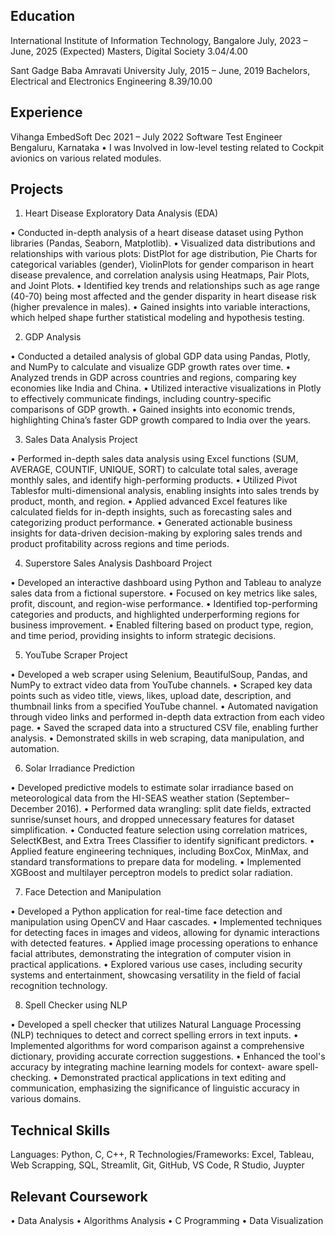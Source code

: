 ## Education

International Institute of Information Technology, Bangalore July, 2023 – June, 2025 (Expected)
Masters, Digital Society 3.04/4.00

Sant Gadge Baba Amravati University July, 2015 – June, 2019
Bachelors, Electrical and Electronics Engineering 8.39/10.00

## Experience

Vihanga EmbedSoft Dec 2021 – July 2022
Software Test Engineer Bengaluru, Karnataka
• I was Involved in low-level testing related to Cockpit avionics on various related modules.

## Projects

1. Heart Disease Exploratory Data Analysis (EDA)

• Conducted in-depth analysis of a heart disease dataset using Python libraries (Pandas,
Seaborn, Matplotlib).
• Visualized data distributions and relationships with various plots: DistPlot for age
distribution, Pie Charts for categorical variables (gender), ViolinPlots for gender
comparison in heart disease prevalence, and correlation analysis using Heatmaps, Pair
Plots, and Joint Plots.
• Identified key trends and relationships such as age range (40-70) being most affected and
the gender disparity in heart disease risk (higher prevalence in males).
• Gained insights into variable interactions, which helped shape further statistical modeling
and hypothesis testing.

2. GDP Analysis

• Conducted a detailed analysis of global GDP data using Pandas, Plotly, and NumPy to
calculate and visualize GDP growth rates over time.
• Analyzed trends in GDP across countries and regions, comparing key economies like
India and China.
• Utilized interactive visualizations in Plotly to effectively communicate findings,
including country-specific comparisons of GDP growth.
• Gained insights into economic trends, highlighting China’s faster GDP growth
compared to India over the years.

3. Sales Data Analysis Project

• Performed in-depth sales data analysis using Excel functions (SUM, AVERAGE,
COUNTIF, UNIQUE, SORT) to calculate total sales, average monthly sales, and identify
high-performing products.
• Utilized Pivot Tablesfor multi-dimensional analysis, enabling insights into sales trends
by product, month, and region.
• Applied advanced Excel features like calculated fields for in-depth insights, such as
forecasting sales and categorizing product performance.
• Generated actionable business insights for data-driven decision-making by exploring
sales trends and product profitability across regions and time periods.

4. Superstore Sales Analysis Dashboard Project

• Developed an interactive dashboard using Python and Tableau to analyze sales data
from a fictional superstore.
• Focused on key metrics like sales, profit, discount, and region-wise performance.
• Identified top-performing categories and products, and highlighted underperforming
regions for business improvement.
• Enabled filtering based on product type, region, and time period, providing insights
to inform strategic decisions.

5. YouTube Scraper Project

• Developed a web scraper using Selenium, BeautifulSoup, Pandas, and NumPy to
extract video data from YouTube channels.
• Scraped key data points such as video title, views, likes, upload date, description, and
thumbnail links from a specified YouTube channel.
• Automated navigation through video links and performed in-depth data extraction
from each video page.
• Saved the scraped data into a structured CSV file, enabling further analysis.
• Demonstrated skills in web scraping, data manipulation, and automation.

6. Solar Irradiance Prediction

• Developed predictive models to estimate solar irradiance based on meteorological
data from the HI-SEAS weather station (September–December 2016).
• Performed data wrangling: split date fields, extracted sunrise/sunset hours, and
dropped unnecessary features for dataset simplification.
• Conducted feature selection using correlation matrices, SelectKBest, and Extra Trees
Classifier to identify significant predictors.
• Applied feature engineering techniques, including BoxCox, MinMax, and standard
transformations to prepare data for modeling.
• Implemented XGBoost and multilayer perceptron models to predict solar radiation.

7. Face Detection and Manipulation

• Developed a Python application for real-time face detection and manipulation using
OpenCV and Haar cascades.
• Implemented techniques for detecting faces in images and videos, allowing for
dynamic interactions with detected features.
• Applied image processing operations to enhance facial attributes, demonstrating the
integration of computer vision in practical applications.
• Explored various use cases, including security systems and entertainment, showcasing
versatility in the field of facial recognition technology.

8. Spell Checker using NLP

• Developed a spell checker that utilizes Natural Language Processing (NLP) techniques
to detect and correct spelling errors in text inputs.
• Implemented algorithms for word comparison against a comprehensive dictionary,
providing accurate correction suggestions.
• Enhanced the tool's accuracy by integrating machine learning models for context-
aware spell-checking.
• Demonstrated practical applications in text editing and communication, emphasizing
the significance of linguistic accuracy in various domains.

## Technical Skills
Languages: Python, C, C++, R
Technologies/Frameworks: Excel, Tableau, Web Scrapping, SQL, Streamlit, Git, GitHub, VS Code, R Studio, Juypter

## Relevant Coursework

• Data Analysis
• Algorithms Analysis
• C Programming
• Data Visualization


